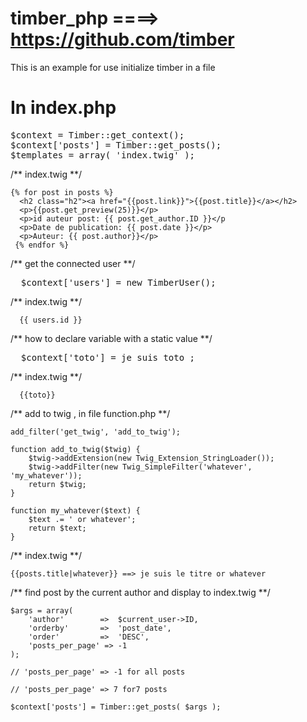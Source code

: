 # timber_php ====> https://github.com/timber

This is an example for use initialize timber in a file

<h1> In index.php </h1>

<pre>
$context = Timber::get_context();
$context['posts'] = Timber::get_posts();
$templates = array( 'index.twig' );
</pre>

/** index.twig **/

```
{% for post in posts %}
  <h2 class="h2"><a href="{{post.link}}">{{post.title}}</a></h2>
  <p>{{post.get_preview(25)}}</p>
  <p>id auteur post: {{ post.get_author.ID }}</p
  <p>Date de publication: {{ post.date }}</p>
  <p>Auteur: {{ post.author}}</p>
 {% endfor %}
```

/** get the connected user **/

<pre>
  $context['users'] = new TimberUser();
</pre>

/** index.twig **/

```
  {{ users.id }}
```

/** how to declare variable  with a static value **/

<pre>
  $context['toto'] = je suis toto ;
</pre>

/** index.twig **/

```
  {{toto}}
```

/** add to twig , in file function.php **/

```
add_filter('get_twig', 'add_to_twig');

function add_to_twig($twig) {
    $twig->addExtension(new Twig_Extension_StringLoader());
    $twig->addFilter(new Twig_SimpleFilter('whatever', 'my_whatever'));
    return $twig;
}

function my_whatever($text) {
    $text .= ' or whatever';
    return $text;
}
```

/** index.twig **/

```
{{posts.title|whatever}} ==> je suis le titre or whatever
```

/** find post by the current author and display to index.twig **/

```
$args = array(
    'author'        =>  $current_user->ID,
    'orderby'       =>  'post_date',
    'order'         =>  'DESC',
    'posts_per_page' => -1
);

// 'posts_per_page' => -1 for all posts

// 'posts_per_page' => 7 for7 posts

$context['posts'] = Timber::get_posts( $args );
```

